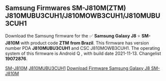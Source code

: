 <h2>Samsung Firmwares SM-J810M(ZTM) J810MUBU3CUH1/J810MOWB3CUH1/J810MUBU3CUH1</h2>
Download the Samsung firmware for the ✅ <strong>Samsung Galaxy J8 </strong> ⭐ <strong>SM-J810M</strong> with product code <strong>ZTM</strong> <strong> from Brazil</strong>. This firmware has version number PDA <strong>J810MUBU3CUH1</strong> and CSC J810MOWB3CUH1. The operating system of this firmware is Android Q , with build date 2021-11-13. Changelist <strong>19072876</strong>.


[SM-J810M](https://samfirm.shop/samsung/model/SM-J810M)
[J810MUBU3CUH1](https://samfirm.shop/samsung/pda/J810MUBU3CUH1)
[Download Firmware Samsung Galaxy J8 SM-J810M](https://samfirm.shop/samsung/firmware/474232)
